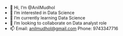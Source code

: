 - 👋 Hi, I’m @AnilMudhol
- 👀 I’m interested in Data Science
- 🌱 I’m currently learning Data Science 
- 💞️ I’m looking to collaborate on Data analyst role
- 📫 Email: anilmudhol@gmail.com  Phone: 9743347716

<!---
AnilMudhol/AnilMudhol is a ✨ special ✨ repository because its `README.md` (this file) appears on your GitHub profile.
You can click the Preview link to take a look at your changes.
--->
